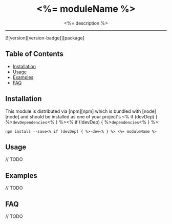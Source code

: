 <div align="center">
<h1><%= moduleName %></h1>

<p><%= description %></p>
</div>

<hr />
[![version][version-badge]][package]

## Table of Contents

- [Installation](#installation)
- [Usage](#usage)
- [Examples](#examples)
- [FAQ](#faq)

## Installation

This module is distributed via [npm][npm] which is bundled with [node][node] and
should be installed as one of your project's <% if (devDep) { %>`devDependencies`<% } %><% if (!devDep) { %>`dependencies`<% } %>:

```
npm install --save<% if (devDep) { %>-dev<% } %> <%= moduleName %>
```

## Usage

// TODO

## Examples

// TODO

## FAQ

// TODO

